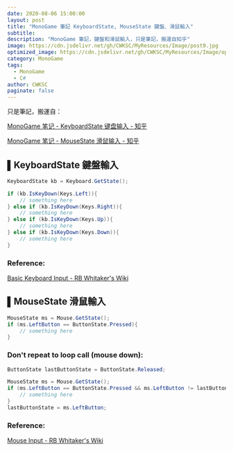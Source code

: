 ```yaml
---
date: 2020-08-06 15:00:00
layout: post
title: "MonoGame 筆記 KeyboardState, MouseState 鍵盤、滑鼠輸入"
subtitle: 
description: "MonoGame 筆記，鍵盤和滑鼠輸入，只是筆記，搬運自知乎"
image: https://cdn.jsdelivr.net/gh/CWKSC/MyResources/Image/post9.jpg
optimized_image: https://cdn.jsdelivr.net/gh/CWKSC/MyResources/Image/optimized/post9_opt.jpg
category: MonoGame
tags:
  - MonoGame
  - C#
author: CWKSC
paginate: false
---
```


只是筆記，搬運自：

[MonoGame 笔记 - KeyboardState 键盘输入 - 知乎](https://zhuanlan.zhihu.com/p/90438490)

[MonoGame 笔记 - MouseState 滑鼠输入 - 知乎](https://zhuanlan.zhihu.com/p/90447849)

## ▌KeyboardState 鍵盤輸入

```C#
KeyboardState kb = Keyboard.GetState();

if (kb.IsKeyDown(Keys.Left)){
    // something here
} else if (kb.IsKeyDown(Keys.Right)){
    // something here
} else if (kb.IsKeyDown(Keys.Up)){
    // something here
} else if (kb.IsKeyDown(Keys.Down)){
    // something here
}
```

### Reference:

[Basic Keyboard Input - RB Whitaker's Wiki](https://link.zhihu.com/?target=http%3A//rbwhitaker.wikidot.com/basic-keyboard-input)

## ▌MouseState 滑鼠輸入

```c#
MouseState ms = Mouse.GetState();
if (ms.LeftButton == ButtonState.Pressed){
    // something here
}
```

### Don't repeat to loop call (mouse down):

```C#
ButtonState lastButtonState = ButtonState.Released;

MouseState ms = Mouse.GetState();
if (ms.LeftButton == ButtonState.Pressed && ms.LeftButton != lastButtonState){
    // something here
}
lastButtonState = ms.LeftButton;
```

### Reference:

[Mouse Input - RB Whitaker's Wiki](https://link.zhihu.com/?target=http%3A//rbwhitaker.wikidot.com/mouse-input)
